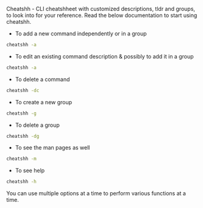 Cheatshh - CLI cheatshheet with customized descriptions, tldr and groups, to look into for your reference.
Read the below documentation to start using cheatshh.

- To add a new command independently or in a group
```bash
cheatshh -a
```

- To edit an existing command description & possibly to add it in a group
```bash
cheatshh -a
```
- To delete a command 
```bash
cheatshh -dc
```

- To create a new group
```bash
cheatshh -g
```

- To delete a group 
```bash
cheatshh -dg
```

- To see the man pages as well
```bash
cheatshh -m
```
- To see help
```bash
cheatshh -h
```
You can use multiple options at a time to perform various functions at a time.
